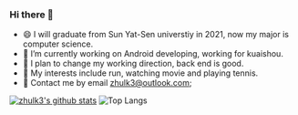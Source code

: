 ### Hi there 👋

<!--
**zhulk3/zhulk3** is a ✨ _special_ ✨ repository because its `README.md` (this file) appears on your GitHub profile.

Here are some ideas to get you started:-->

- 😄 I will graduate from Sun Yat-Sen universtiy in 2021, now my major is computer science.
- 🔭 I’m currently working on Android developing, working for kuaishou.
- 🌱 I plan to change my working direction, back end is good.
- 👯 My interests include run, watching movie and playing tennis.
- 💬 Contact me by email zhulk3@outlook.com;

<!--[![Top Langs](https://github-readme-stats.vercel.app/api/top-langs/?username=zhulk3)](https://github.com/anuraghazra/github-readme-stats)
[![Anurag's github stats](https://github-readme-stats.vercel.app/api?username=zhulk3)](https://github.com/anuraghazra/github-readme-stats)
<a href="https://github.com/anuraghazra/github-readme-stats">
  <img align="center" src="https://github-readme-stats.vercel.app/api/pin/?username=zhulk3&repo=github-readme-stats" />
</a>
<a href="https://github.com/anuraghazra/convoychat">
  <img align="center" src="https://github-readme-stats.vercel.app/api/pin/?username=zhulk3&repo=convoychat" />
</a>


[![zhulk3's github stats](https://github-readme-stats.vercel.app/api?username=zhulk3&layout=compact)](https://github.com/anuraghazra/github-readme-stats)
[![Top Langs](https://github-readme-stats.vercel.app/api/top-langs/?username=zhulk3&layout=compact)](https://github.com/anuraghazra/github-readme-stats)
-->
[![zhulk3's github stats](https://github-readme-stats.vercel.app/api?username=zhulk3&count_private=true&show_icons=true&hide=issues&hide_border=true)](https://github.com/anuraghazra/github-readme-stats)
![Top Langs](https://github-readme-stats.vercel.app/api/top-langs/?username=zhulk3&layout=compact&hide_border=true) 
